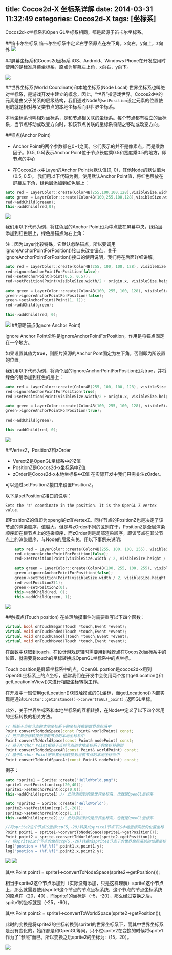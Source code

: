 title: Cocos2d-X 坐标系详解
date: 2014-03-31 11:32:49
categories: Cocos2d-X
tags: [坐标系]
---
Cocos2d-x坐标系和Open GL坐标系相同，都是起源于笛卡尔坐标系。

##笛卡尔坐标系
笛卡尔坐标系中定义右手系原点在左下角，x向右，y向上，z向外
![](https://github.com/zt1991616/blog/raw/master/Image/14033101.gif)

##屏幕坐标系和Cocos2d坐标系
iOS、Android、Windows Phone在开发应用时使用的是标准屏幕坐标系，原点为屏幕左上角，x向右，y向下。

![](https://github.com/zt1991616/blog/raw/master/Image/14033102.png)

##世界坐标系(World Coordinate)和本地坐标系(Node Local)
世界坐标系也叫绝对坐标系，是游戏开发中建立的概念，因此，“世界”指游戏世界。Cocos2d中的元素是由父子关系的层级结构，我们通过Node的`setPosition`设定元素的位置使用的就是相对与父类节点的本地坐标系而非世界坐标系。

本地坐标系也叫相对坐标系，是和节点相关联的坐标系。每个节点都有独立的坐标系，当节点移动或改变方向时，和该节点关联的坐标系将随之移动或改变方向。

##锚点(Anchor Point)

- Anchor Point的两个参数都在0~1之间。它们表示的并不是像素点，而是乘数因子。(0.5, 0.5)表示Anchor Point位于节点长度乘0.5和宽度乘0.5的地方，即节点的中心

- 在Cocos2d-x中Layer的Anchor Point为默认值(0, 0)，其他Node的默认值为(0.5, 0.5)。
我们用以下代码为例，使用默认Anchor Point值，将红色层放在屏幕左下角，绿色层添加到红色层上：
```C++
auto red = LayerColor::create(Color4B(255,100,100,128),visibleSize.width/2,visibleSize.height/2);
auto green = LayerColor::create(Color4B(100,255,100,128),visibleSize.width/4,visibleSize.height/4);
red->addChild(greeen);
this->addChild(red,0);
```
![](https://github.com/zt1991616/blog/raw/master/Image/14033103.png)

我们用以下代码为例，将红色层的Anchor Point设为中点放在屏幕中央，绿色层添加到红色层上，绿色层锚点为右上角：

注：因为Layer比较特殊，它默认忽略锚点，所以要调用ignoreAnchorPointForPosition()接口来改变锚点，关于ignoreAnchorPointForPosition()接口的使用说明，我们将在后面详细讲解。
```C++
auto red = LayerColor::create(Color4B(255, 100, 100, 128), visibleSize.width/2, visibleSize.height/2);
red->ignoreAnchorPointForPosition(false);
red->setAnchorPoint(Point(0.5, 0.5));
red->setPosition(Point(visibleSize.width/2 + origin.x, visibleSize.height/2 + origin.y));
 
auto green = LayerColor::create(Color4B(100, 255, 100, 128), visibleSize.width/4, visibleSize.height/4);
green->ignoreAnchorPointForPosition(false);
green->setAnchorPoint(Point(1, 1));
red->addChild(green);
 
this->addChild(red, 0);
```
![](https://github.com/zt1991616/blog/raw/master/Image/14033104.png)
##忽略锚点(Ignore Anchor Point)

Ignore Anchor Point全称是ignoreAnchorPointForPosition，作用是将锚点固定在一个地方。

如果设置其值为true，则图片资源的Anchor Pont固定为左下角，否则即为所设置的位置。

我们用以下代码为例，将两个层的ignoreAnchorPointForPosition设为true，并将绿色的层添加到红色的层上：
```C++
auto red = LayerColor::create(Color4B(255, 100, 100, 128), visibleSize.width/2, visibleSize.height/2);
red->ignoreAnchorPointForPosition(true);
red->setPosition(Point(visibleSize.width/2 + origin.x, visibleSize.height/2 + origin.y));
 
auto green = LayerColor::create(Color4B(100, 255, 100, 128), visibleSize.width/4, visibleSize.height/4);
green->ignoreAnchorPointForPosition(true);
 
red->addChild(green);
 
this->addChild(red, 0);
```
![](https://github.com/zt1991616/blog/raw/master/Image/14033105.png)

##VertexZ，PositionZ和zOrder
- VerextZ是OpenGL坐标系中的Z值
- PositionZ是Cocos2d-x坐标系中Z值
- zOrder是Cocos2d-x本地坐标系中Z值
在实际开发中我们只需关注zOrder。

可以通过setPositionZ接口来设置PositionZ。

以下是setPositionZ接口的说明：
```
Sets the 'z' coordinate in the position. It is the OpenGL Z vertex value.
```
即PositionZ的值即为opengl的z值VertexZ。同样节点的PositionZ也是决定了该节点的渲染顺序，值越大，但是与zOrder不同的区别在于，PositionZ是全局渲染顺序即在根节点上的渲染顺序，而zOrder则是局部渲染顺序，即该节点在其父节点上的渲染顺序，与Node的层级有关。用以下事例来说明:
```C++
 	auto red = LayerColor::create(Color4B(255, 100, 100, 255), visibleSize.width/2, visibleSize.height/2);
    red->ignoreAnchorPointForPosition(false);
    red->setPosition(Point(visibleSize.width / 2, visibleSize.height / 2));
 
    auto green = LayerColor::create(Color4B(100, 255, 100, 255), visibleSize.width/4, visibleSize.height/4);
    green->ignoreAnchorPointForPosition(false);
    green->setPosition(Point(visibleSize.width / 2, visibleSize.height / 2 - 100));
    red->setPositionZ(1);
    green->setPositionZ(0);
    this->addChild(red, 0);
    this->addChild(green, 1);
```
![](https://github.com/zt1991616/blog/raw/master/Image/14033106.png)

##触摸点(Touch position)
在处理触摸事件时需要重写以下四个函数：
```C++
virtual bool onTouchBegan(Touch *touch,Event *event);
virtual void onTouchEnded(Touch *touch,Event *event);
virtual void onTouchCancel(Touch *touch,Event *event);
virtual void onTouchMoved(Touch *touch,Event *event);
```
在函数中获取到touch，在设计游戏逻辑时需要用到触摸点在Cocos2d坐标系中的位置，就需要将touch的坐标转换成OpenGL坐标系中的点坐标。

Touch position是屏幕坐标系中的点，OpenGL postion是cocos2d-x用到OpenGL坐标系上的点坐标，通常我们在开发中会使用两个接口getLocation()和getLocationInView()来进行相应坐标转换工作。

在开发中一班使用getLocation()获取触摸点的GL坐标，而getLocationo()内部实现是通过`Director::getInstance()->convertToGL(_point);`返回GL坐标。

此外，关于世界坐标系和本地坐标系的互相转换，在Node中定义了以下四个常用的坐标转换的相关方法。
```C++
// 把基于当前节点的本地坐标系下的坐标转换到世界坐标系中
Point convertToNodeSpace(const Point& worldPoint) const;
// 把世界坐标转换到当前节点的本地坐标系中
Point convertToWorldSpace(const Point& nodePoint) const;
// 基于Anchor Point把基于当前节点的本地坐标系下的坐标转换到
Point convertToNodeSpaceAR(const Point& worldPoint) const;
// 基于Anchor Point把世界坐标转换到当前节点的本地坐标系中
Point convertToWorldSpaceAr(const Point& nodePoint) const;
```
例子：
```C++
auto *sprite1 = Sprite::create("HelloWorld.png");
sprite1->setPosistion(ccp(20,40));
sprite1->setAnchorPoint(ccp(0,0));
this->addChild(sprite1);// 此时添加到的是世界坐标系，也就是OpenGL坐标系

auto *sprite2 = Sprite::create("HelloWorld");
sprite2->setPosition(ccp(-5,-20));
sprite2->setAnchorPoint(ccp(1,1));
this->addChild(sprite2);// 此时添加到的是世界坐标系，也就是OpenGL坐标系

//将sprite2这个节点的坐标ccp(5,-20)转换成sprite1节点下的本地坐标系统的位置坐标
Point point1 = sprite1->convertToNodeSpace(sprite1->getPosition());
Point point2 = sprite->convertToWorldSpce(sprite2->getPosition());
// 将sprite2这个节点的坐标ccp(5,-20)转换成sprite1节点下的世界坐标系统的位置坐标
log("postion = (%f,%f)",point1.x,point1.y);
log("postion = (%f,%f)",point2.x,point2.y);
```
![](https://github.com/zt1991616/blog/raw/master/Image/14033107.png)
![](https://github.com/zt1991616/blog/raw/master/Image/14033108.png)

其中:Point point1 = sprite1->convertToNodeSpace(sprite2->getPosition());

相当于sprite2这个节点添加到（实际没有添加，只是这样理解）sprite1这个节点上，那么就需要使用sprite1这个节点的节点坐标系统，这个节点的节点坐标系统的原点在（20，40），而sprite1的坐标是（-5，-20），那么经过变换之后，sprite1的坐标就是（-25，-60）。

其中:Point point2 = sprite1->convertToWorldSpace(sprite2->getPosition());

此时的变换是将sprite2的坐标转换到sprite1的世界坐标系下，而其中世界坐标系是没有变化的，始终都是和OpenGL等同，只不过sprite2在变换的时候将sprite1作为了”参照“而已。所以变换之后sprite2的坐标为:（15，20）。

![](https://github.com/zt1991616/blog/raw/master/Image/14033109.png)